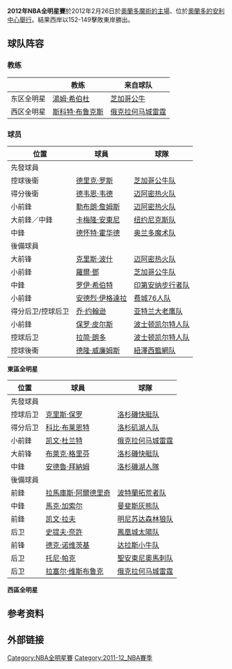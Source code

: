 **2012年NBA全明星賽**於2012年2月26日於[奧蘭多魔術的主場](https://zh.wikipedia.org/wiki/奧蘭多魔術 "wikilink")、位於[奧蘭多的](https://zh.wikipedia.org/wiki/奧蘭多_\(佛羅里達州\) "wikilink")[安利中心舉行](https://zh.wikipedia.org/wiki/安利中心 "wikilink")。結果西岸以152-149擊敗東岸勝出。

## 球队阵容

### 教练

|       | 教练                                                            | 来自球队                                       |
| ----- | ------------------------------------------------------------- | ------------------------------------------ |
| 东区全明星 | [湯姆·希伯杜](https://zh.wikipedia.org/wiki/湯姆·希伯杜 "wikilink")     | [芝加哥公牛](../Page/芝加哥公牛.md "wikilink")       |
| 西区全明星 | [斯科特·布鲁克斯](https://zh.wikipedia.org/wiki/斯科特·布鲁克斯 "wikilink") | [俄克拉何马城雷霆](../Page/俄克拉何马城雷霆.md "wikilink") |

### 球员

| 位置        | 球員                                                            | 球隊                                                            |
| --------- | ------------------------------------------------------------- | ------------------------------------------------------------- |
| 先發球員      |                                                               |                                                               |
| 控球後衛      | [德里克·罗斯](../Page/德里克·罗斯.md "wikilink")                        | [芝加哥公牛队](https://zh.wikipedia.org/wiki/芝加哥公牛队 "wikilink")     |
| 得分後衛      | [德韦恩·韦德](https://zh.wikipedia.org/wiki/德韦恩·韦德 "wikilink")     | [迈阿密热火队](https://zh.wikipedia.org/wiki/迈阿密热火队 "wikilink")     |
| 小前鋒       | [勒布朗·詹姆斯](../Page/勒布朗·詹姆斯.md "wikilink")                      | [迈阿密热火队](https://zh.wikipedia.org/wiki/迈阿密热火队 "wikilink")     |
| 大前鋒／中鋒    | [卡梅隆·安東尼](https://zh.wikipedia.org/wiki/卡梅隆·安東尼 "wikilink")   | [纽约尼克斯队](https://zh.wikipedia.org/wiki/纽约尼克斯队 "wikilink")     |
| 中鋒        | [德怀特·霍华德](https://zh.wikipedia.org/wiki/德怀特·霍华德 "wikilink")   | [奥兰多魔术队](https://zh.wikipedia.org/wiki/奥兰多魔术队 "wikilink")     |
| 後備球員      |                                                               |                                                               |
| 大前锋       | [克里斯·波什](https://zh.wikipedia.org/wiki/克里斯·波什 "wikilink")     | [迈阿密热火队](https://zh.wikipedia.org/wiki/迈阿密热火队 "wikilink")     |
| 小前鋒       | [羅爾·鄧](https://zh.wikipedia.org/wiki/羅爾·鄧 "wikilink")         | [芝加哥公牛队](https://zh.wikipedia.org/wiki/芝加哥公牛队 "wikilink")     |
| 中鋒        | [罗伊·希伯特](../Page/罗伊·希伯特.md "wikilink")                        | [印第安纳步行者队](https://zh.wikipedia.org/wiki/印第安纳步行者队 "wikilink") |
| 小前鋒       | [安德烈·伊格達拉](https://zh.wikipedia.org/wiki/安德烈·伊格達拉 "wikilink") | [费城76人队](https://zh.wikipedia.org/wiki/费城76人队 "wikilink")     |
| 得分后卫/控球后卫 | [乔·约翰逊](../Page/乔·约翰逊_\(篮球运动员\).md "wikilink")                | [亚特兰大老鹰队](https://zh.wikipedia.org/wiki/亚特兰大老鹰队 "wikilink")   |
| 小前鋒       | [保罗·皮尔斯](https://zh.wikipedia.org/wiki/保罗·皮尔斯 "wikilink")     | [波士顿凯尔特人队](https://zh.wikipedia.org/wiki/波士顿凯尔特人队 "wikilink") |
| 控球后卫      | [拉简·朗多](https://zh.wikipedia.org/wiki/拉简·朗多 "wikilink")       | [波士顿凯尔特人队](https://zh.wikipedia.org/wiki/波士顿凯尔特人队 "wikilink") |
| 控球後衞      | [德隆·威廉姆斯](https://zh.wikipedia.org/wiki/德隆·威廉姆斯 "wikilink")   | [紐澤西籃網队](https://zh.wikipedia.org/wiki/紐澤西籃網队 "wikilink")     |

**東區全明星**

| 位置   | 球員                                                                | 球隊                                                            |
| ---- | ----------------------------------------------------------------- | ------------------------------------------------------------- |
| 先發球員 |                                                                   |                                                               |
| 控球后卫 | [克里斯·保罗](https://zh.wikipedia.org/wiki/克里斯·保罗 "wikilink")         | [洛杉磯快艇队](https://zh.wikipedia.org/wiki/洛杉磯快艇队 "wikilink")     |
| 得分后卫 | [科比·布莱恩特](../Page/科比·布莱恩特.md "wikilink")                          | [洛杉矶湖人队](https://zh.wikipedia.org/wiki/洛杉矶湖人队 "wikilink")     |
| 小前鋒  | [凯文·杜兰特](../Page/凯文·杜兰特.md "wikilink")                            | [俄克拉何马城雷霆](../Page/俄克拉何马城雷霆.md "wikilink")                    |
| 大前锋  | [布萊克·格里芬](https://zh.wikipedia.org/wiki/布萊克·格里芬 "wikilink")       | [洛杉磯快艇队](https://zh.wikipedia.org/wiki/洛杉磯快艇队 "wikilink")     |
| 中鋒   | [安德魯·拜納姆](https://zh.wikipedia.org/wiki/安德魯·拜納姆 "wikilink")       | [洛杉磯湖人隊](https://zh.wikipedia.org/wiki/洛杉磯湖人隊 "wikilink")     |
| 後備球員 |                                                                   |                                                               |
| 前鋒   | [拉馬庫斯·阿爾德里奇](https://zh.wikipedia.org/wiki/拉馬庫斯·阿爾德里奇 "wikilink") | [波特蘭拓荒者队](https://zh.wikipedia.org/wiki/波特蘭拓荒者队 "wikilink")   |
| 中鋒   | [馬克·加索尔](https://zh.wikipedia.org/wiki/馬克·加索尔 "wikilink")         | [曼斐斯灰熊队](https://zh.wikipedia.org/wiki/曼斐斯灰熊队 "wikilink")     |
| 前鋒   | [凯文·拉夫](https://zh.wikipedia.org/wiki/凯文·拉夫 "wikilink")           | [明尼苏达森林狼队](https://zh.wikipedia.org/wiki/明尼苏达森林狼队 "wikilink") |
| 后卫   | [史提夫·奈許](https://zh.wikipedia.org/wiki/史提夫·奈許 "wikilink")         | [鳳凰城太陽队](https://zh.wikipedia.org/wiki/鳳凰城太陽队 "wikilink")     |
| 前锋   | [德克·诺维茨基](../Page/德克·诺维茨基.md "wikilink")                          | [达拉斯小牛队](https://zh.wikipedia.org/wiki/达拉斯小牛队 "wikilink")     |
| 后卫   | [托尼·帕克](../Page/托尼·帕克.md "wikilink")                              | [聖安東尼奧馬刺队](https://zh.wikipedia.org/wiki/聖安東尼奧馬刺队 "wikilink") |
| 后卫   | [拉塞尔·维斯布鲁克](https://zh.wikipedia.org/wiki/拉塞尔·维斯布鲁克 "wikilink")   | [俄克拉何马城雷霆](../Page/俄克拉何马城雷霆.md "wikilink")                    |

**西區全明星**

## 参考资料

<div style="font-size:small" class="references-2column">

<references />

</div>

## 外部链接

[Category:NBA全明星賽](https://zh.wikipedia.org/wiki/Category:NBA全明星賽 "wikilink") [Category:2011-12_NBA賽季](https://zh.wikipedia.org/wiki/Category:2011-12_NBA賽季 "wikilink")